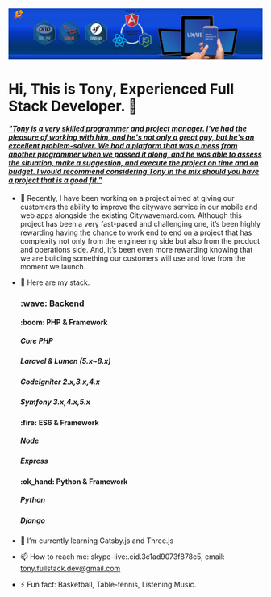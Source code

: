 <img src="./background.png">
<h1>Hi, This is Tony, Experienced Full Stack Developer. 👋</h1>
<a href="https://www.linkedin.com/in/zou-wang-88397519a/"><h4><i>"Tony is a very skilled programmer and project manager. I've had the pleasure of working with him, and he's not only a great guy, but he's an excellent problem-solver. We had a platform that was a mess from another programmer when we passed it along, and he was able to assess the situation, make a suggestion, and execute the project on time and on budget. I would recommend considering Tony in the mix should you have a project that is a good fit."</h4></i></a>

- 🔭 Recently, I have been working on a project aimed at giving our customers the ability to improve the citywave service in our mobile and web apps alongside the existing Citywavemard.com. Although this project has been a very fast-paced and challenging one, it’s been highly rewarding having the chance to work end to end on a project that has complexity not only from the engineering side but also from the product and operations side. And, it’s been even more rewarding knowing that we are building something our customers will use and love from the moment we launch.
- :star2: Here are my stack.
    <h3> :wave: Backend</h3> 
    <h4> :boom: PHP & Framework </h4>
        <h5>Core PHP</h5>
        <h5>Laravel & Lumen (5.x~8.x)</h5>
        <h5>CodeIgniter 2.x,3.x,4.x</h5>
        <h5>Symfony 3.x,4.x,5.x</h5>
    <h4> :fire: ES6 & Framework </h4>
        <h5>Node</h5>
        <h5>Express</h5>
    <h4> :ok_hand: Python & Framework </h4>
        <h5>Python</h5>
        <h5>Django</h5>

- 🌱 I’m currently learning Gatsby.js and Three.js
- 📫 How to reach me: skype-live:.cid.3c1ad9073f878c5, email: tony.fullstack.dev@gmail.com             
- ⚡ Fun fact: Basketball, Table-tennis, Listening Music.
    


